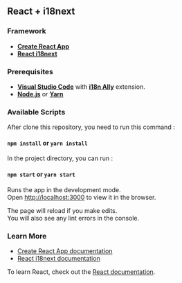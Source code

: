 ## React + i18next

### Framework

- **[Create React App](https://github.com/facebook/create-react-app)**
- **[React i18next](https://react.i18next.com/)**

### Prerequisites

- **[Visual Studio Code](https://code.visualstudio.com/)** with **[i18n Ally](https://marketplace.visualstudio.com/items?itemName=Lokalise.i18n-ally)** extension.
- **[Node.js](https://nodejs.org/en/)** or **[Yarn](https://classic.yarnpkg.com/en/docs/install/#windows-stable)**

### Available Scripts

After clone this repository, you need to run this command :

#### `npm install` or `yarn install`

In the project directory, you can run :

#### `npm start` or `yarn start`

Runs the app in the development mode.\
Open [http://localhost:3000](http://localhost:3000) to view it in the browser.

The page will reload if you make edits.\
You will also see any lint errors in the console.

### Learn More

- [Create React App documentation](https://facebook.github.io/create-react-app/docs/getting-started)
- [React i18next documentation](https://react.i18next.com/getting-started)

To learn React, check out the [React documentation](https://reactjs.org/).
